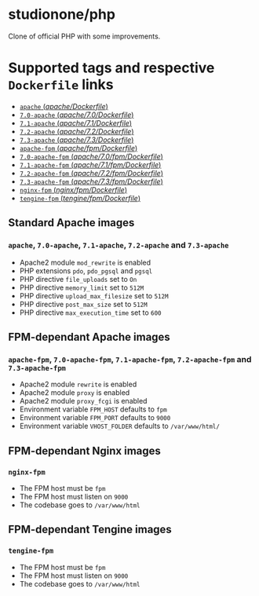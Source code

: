 # studionone/php
Clone of official PHP with some improvements.

# Supported tags and respective `Dockerfile` links
- [`apache` (*apache/Dockerfile*)](https://github.com/studionone/php/blob/master/apache/Dockerfile)
- [`7.0-apache` (*apache/7.0/Dockerfile*)](https://github.com/studionone/php/blob/master/apache/7.0/Dockerfile)
- [`7.1-apache` (*apache/7.1/Dockerfile*)](https://github.com/studionone/php/blob/master/apache/7.1/Dockerfile)
- [`7.2-apache` (*apache/7.2/Dockerfile*)](https://github.com/studionone/php/blob/master/apache/7.2/Dockerfile)
- [`7.3-apache` (*apache/7.3/Dockerfile*)](https://github.com/studionone/php/blob/master/apache/7.3/Dockerfile)
- [`apache-fpm` (*apache/fpm/Dockerfile*)](https://github.com/studionone/php/blob/master/apache/fpm/Dockerfile)
- [`7.0-apache-fpm` (*apache/7.0/fpm/Dockerfile*)](https://github.com/studionone/php/blob/master/apache/7.0/fpm/Dockerfile)
- [`7.1-apache-fpm` (*apache/7.1/fpm/Dockerfile*)](https://github.com/studionone/php/blob/master/apache/7.1/fpm/Dockerfile)
- [`7.2-apache-fpm` (*apache/7.2/fpm/Dockerfile*)](https://github.com/studionone/php/blob/master/apache/7.2/fpm/Dockerfile)
- [`7.3-apache-fpm` (*apache/7.3/fpm/Dockerfile*)](https://github.com/studionone/php/blob/master/apache/7.3/fpm/Dockerfile)
- [`nginx-fpm` (*nginx/fpm/Dockerfile*)](https://github.com/studionone/php/blob/master/nginx/fpm/Dockerfile)
- [`tengine-fpm` (*tengine/fpm/Dockerfile*)](https://github.com/studionone/php/blob/master/tengine/fpm/Dockerfile)

## Standard Apache images
### `apache`, `7.0-apache`, `7.1-apache`, `7.2-apache` and `7.3-apache`
- Apache2 module `mod_rewrite` is enabled
- PHP extensions `pdo`, `pdo_pgsql` and `pgsql`
- PHP directive `file_uploads` set to `On`
- PHP directive `memory_limit` set to `512M`
- PHP directive `upload_max_filesize` set to `512M`
- PHP directive `post_max_size` set to `512M`
- PHP directive `max_execution_time` set to `600`

## FPM-dependant Apache images
### `apache-fpm`, `7.0-apache-fpm`, `7.1-apache-fpm`, `7.2-apache-fpm` and `7.3-apache-fpm`
- Apache2 module `rewrite` is enabled
- Apache2 module `proxy` is enabled
- Apache2 module `proxy_fcgi` is enabled
- Environment variable `FPM_HOST` defaults to `fpm`
- Environment variable `FPM_PORT` defaults to `9000`
- Environment variable `VHOST_FOLDER` defaults to `/var/www/html/`

## FPM-dependant Nginx images
### `nginx-fpm`
- The FPM host must be `fpm`
- The FPM host must listen on `9000`
- The codebase goes to `/var/www/html`

## FPM-dependant Tengine images
### `tengine-fpm`
- The FPM host must be `fpm`
- The FPM host must listen on `9000`
- The codebase goes to `/var/www/html`
